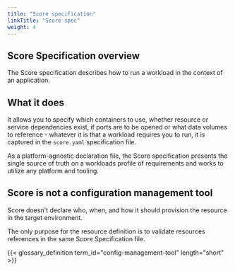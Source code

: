 ```yaml
---
title: "Score specification"
linkTitle: "Score spec"
weight: 4
---
```


## Score Specification overview

The Score specification describes how to run a workload in the context of an application.

## What it does

It allows you to specify which containers to use, whether resource or service dependencies exist, if ports are to be opened or what data volumes to reference - whatever it is that a workload requires you to run, it is captured in the `score.yaml` specification file.

As a platform-agnostic declaration file, the Score specification presents the single source of truth on a workloads profile of requirements and works to utilize any platform and tooling.

## Score is not a configuration management tool

Score doesn't declare who, when, and how it should provision the resource in the target environment.

The only purpose for the resource definition is to validate resources references in the same Score Specification file.

{{< glossary_definition term_id="config-management-tool" length="short" >}}
